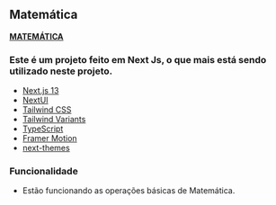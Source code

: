 ## Matemática

**[MATEMÁTICA](https://mathmagic-zeta.vercel.app/)**

### Este é um projeto feito em Next Js, o que mais está sendo utilizado neste projeto.

- [Next.js 13](https://nextjs.org/docs/getting-started)
- [NextUI](https://nextui.org)
- [Tailwind CSS](https://tailwindcss.com)
- [Tailwind Variants](https://tailwind-variants.org)
- [TypeScript](https://www.typescriptlang.org)
- [Framer Motion](https://www.framer.com/motion)
- [next-themes](https://github.com/pacocoursey/next-themes)

### **Funcionalidade**

- Estão funcionando as operações básicas de Matemática.



